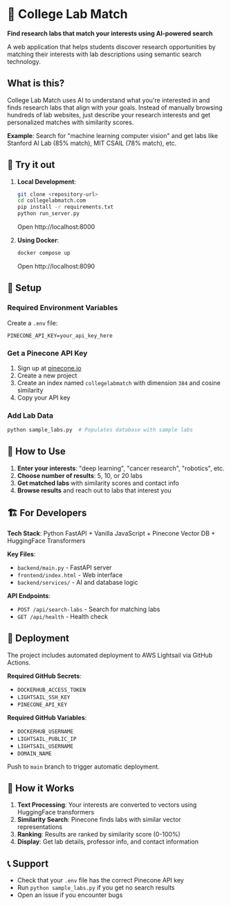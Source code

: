 # 🔬 College Lab Match

**Find research labs that match your interests using AI-powered search**

A web application that helps students discover research opportunities by matching their interests with lab descriptions using semantic search technology.

## What is this?

College Lab Match uses AI to understand what you're interested in and finds research labs that align with your goals. Instead of manually browsing hundreds of lab websites, just describe your research interests and get personalized matches with similarity scores.

**Example**: Search for "machine learning computer vision" and get labs like Stanford AI Lab (85% match), MIT CSAIL (78% match), etc.

## 🚀 Try it out

1. **Local Development**:
   ```bash
   git clone <repository-url>
   cd collegelabmatch.com
   pip install -r requirements.txt
   python run_server.py
   ```
   Open http://localhost:8000

2. **Using Docker**:
   ```bash
   docker compose up
   ```
   Open http://localhost:8090

## 🔧 Setup

### Required Environment Variables

Create a `.env` file:
```env
PINECONE_API_KEY=your_api_key_here
```

### Get a Pinecone API Key
1. Sign up at [pinecone.io](https://pinecone.io)
2. Create a new project
3. Create an index named `collegelabmatch` with dimension `384` and cosine similarity
4. Copy your API key

### Add Lab Data
```bash
python sample_labs.py  # Populates database with sample labs
```

## 🎯 How to Use

1. **Enter your interests**: "deep learning", "cancer research", "robotics", etc.
2. **Choose number of results**: 5, 10, or 20 labs
3. **Get matched labs** with similarity scores and contact info
4. **Browse results** and reach out to labs that interest you

## 🏗️ For Developers

**Tech Stack**: Python FastAPI + Vanilla JavaScript + Pinecone Vector DB + HuggingFace Transformers

**Key Files**:
- `backend/main.py` - FastAPI server
- `frontend/index.html` - Web interface
- `backend/services/` - AI and database logic

**API Endpoints**:
- `POST /api/search-labs` - Search for matching labs
- `GET /api/health` - Health check

## 🚢 Deployment

The project includes automated deployment to AWS Lightsail via GitHub Actions.

**Required GitHub Secrets**:
- `DOCKERHUB_ACCESS_TOKEN`
- `LIGHTSAIL_SSH_KEY` 
- `PINECONE_API_KEY`

**Required GitHub Variables**:
- `DOCKERHUB_USERNAME`
- `LIGHTSAIL_PUBLIC_IP`
- `LIGHTSAIL_USERNAME`
- `DOMAIN_NAME`

Push to `main` branch to trigger automatic deployment.

## 🤔 How it Works

1. **Text Processing**: Your interests are converted to vectors using HuggingFace transformers
2. **Similarity Search**: Pinecone finds labs with similar vector representations  
3. **Ranking**: Results are ranked by similarity score (0-100%)
4. **Display**: Get lab details, professor info, and contact information

## 📞 Support

- Check that your `.env` file has the correct Pinecone API key
- Run `python sample_labs.py` if you get no search results
- Open an issue if you encounter bugs 